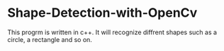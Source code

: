 # Shape-Detection-with-OpenCv
This progrm is written in c++.
It will recognize diffrent shapes such as a circle, a rectangle and so on.

